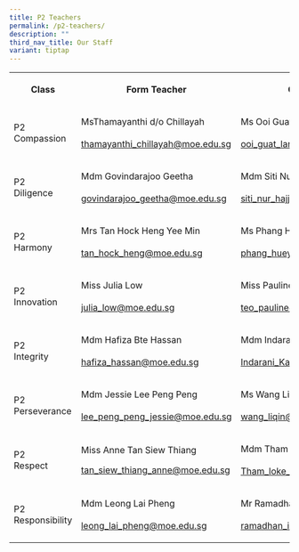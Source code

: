 ```yaml
---
title: P2 Teachers
permalink: /p2-teachers/
description: ""
third_nav_title: Our Staff
variant: tiptap
---
```

<table><tbody><tr><th rowspan="1" colspan="1"><p><strong>Class</strong></p></th><th rowspan="1" colspan="1"><p><strong>Form Teacher</strong></p></th><th rowspan="1" colspan="1"><p><strong>Co-Form Teacher</strong></p></th></tr><tr><td rowspan="1" colspan="1"><p>P2 <br>Compassion</p></td><td rowspan="1" colspan="1"><p>MsThamayanthi d/o Chillayah<br><br><a href="mailto:thamayanthi_chillayah@moe.edu.sg" rel="noopener noreferrer nofollow" target="_blank">thamayanthi_chillayah@moe.edu.sg</a></p></td><td rowspan="1" colspan="1"><p>Ms Ooi Guat Lan<br><br><a href="mailto:ooi_guat_lan@moe.edu.sg" rel="noopener noreferrer nofollow" target="_blank">ooi_guat_lan@moe.edu.sg</a></p></td></tr><tr><td rowspan="1" colspan="1"><p>P2<br>Diligence</p></td><td rowspan="1" colspan="1"><p>Mdm Govindarajoo Geetha<br><br><a href="mailto:govindarajoo_geetha@moe.edu.sg" rel="noopener noreferrer nofollow" target="_blank">govindarajoo_geetha@moe.edu.sg</a></p></td><td rowspan="1" colspan="1"><p>Mdm Siti Nur Hajjar<br><br><a href="mailto:siti_nur_hajjar_mohammad@moe.edu.sg" rel="noopener noreferrer nofollow" target="_blank">siti_nur_hajjar_mohammad@moe.edu.sg</a></p></td></tr><tr><td rowspan="1" colspan="1"><p>P2<br>Harmony</p></td><td rowspan="1" colspan="1"><p>Mrs Tan Hock Heng Yee Min<br><br><a href="mailto:tan_hock_heng@moe.edu.sg" rel="noopener noreferrer nofollow" target="_blank">tan_hock_heng@moe.edu.sg</a></p></td><td rowspan="1" colspan="1"><p>Ms Phang Huey Fen<br><br><a href="mailto:phang_huey_fen@moe.edu.sg" rel="noopener noreferrer nofollow" target="_blank">phang_huey_fen@moe.edu.sg</a></p></td></tr><tr><td rowspan="1" colspan="1"><p>P2<br>Innovation</p></td><td rowspan="1" colspan="1"><p>Miss Julia Low<br><br><a href="mailto:julia_low@moe.edu.sg" rel="noopener noreferrer nofollow" target="_blank">julia_low@moe.edu.sg</a></p></td><td rowspan="1" colspan="1"><p>Miss Pauline Teo<br><br><a href="mailto:teo_pauline@moe.edu.sg" rel="noopener noreferrer nofollow" target="_blank">teo_pauline@moe.edu.sg</a></p></td></tr><tr><td rowspan="1" colspan="1"><p>P2<br>Integrity</p></td><td rowspan="1" colspan="1"><p>Mdm Hafiza Bte Hassan<br><br><a href="mailto:hafiza_hassan@moe.edu.sg" rel="noopener noreferrer nofollow" target="_blank">hafiza_hassan@moe.edu.sg</a></p></td><td rowspan="1" colspan="1"><p>Mdm Indarani d/o Kasinathan<br><br><a href="mailto:Indarani_Kasinathan@moe.edu.sg" rel="noopener noreferrer nofollow" target="_blank">Indarani_Kasinathan@moe.edu.sg</a></p></td></tr><tr><td rowspan="1" colspan="1"><p>P2 <br>Perseverance</p></td><td rowspan="1" colspan="1"><p>Mdm Jessie Lee Peng Peng<br><br><a href="mailto:lee_peng_peng_jessie@moe.edu.sg" rel="noopener noreferrer nofollow" target="_blank">lee_peng_peng_jessie@moe.edu.sg</a></p></td><td rowspan="1" colspan="1"><p>Ms Wang Liqin<br><br><a href="mailto:wang_liqin@moe.edu.sg" rel="noopener noreferrer nofollow" target="_blank">wang_liqin@moe.edu.sg</a></p></td></tr><tr><td rowspan="1" colspan="1"><p>P2 <br>Respect</p></td><td rowspan="1" colspan="1"><p>Miss Anne Tan Siew Thiang</p><p><a href="mailto:tan_siew_thiang_anne@moe.edu.sg" rel="noopener noreferrer nofollow" target="_blank">tan_siew_thiang_anne@moe.edu.sg</a></p></td><td rowspan="1" colspan="1"><p>Mdm Tham Loke Mun<br><br><a href="mailto:Tham_loke_mun@moe.edu.sg" rel="noopener noreferrer nofollow" target="_blank">Tham_loke_mun@moe.edu.sg</a></p></td></tr><tr><td rowspan="1" colspan="1"><p>P2<br>Responsibility</p></td><td rowspan="1" colspan="1"><p>Mdm Leong Lai Pheng<br><br><a href="mailto:leong_lai_pheng@moe.edu.sg" rel="noopener noreferrer nofollow" target="_blank">leong_lai_pheng@moe.edu.sg</a></p></td><td rowspan="1" colspan="1"><p>Mr Ramadhan s/o Isahaak Piperdy<br><br><a href="mailto:ramadhan_isaahak_piperdy@moe.edu.sg" rel="noopener noreferrer nofollow" target="_blank">ramadhan_isaahak_piperdy@moe.edu.sg</a></p></td></tr></tbody></table><p></p>